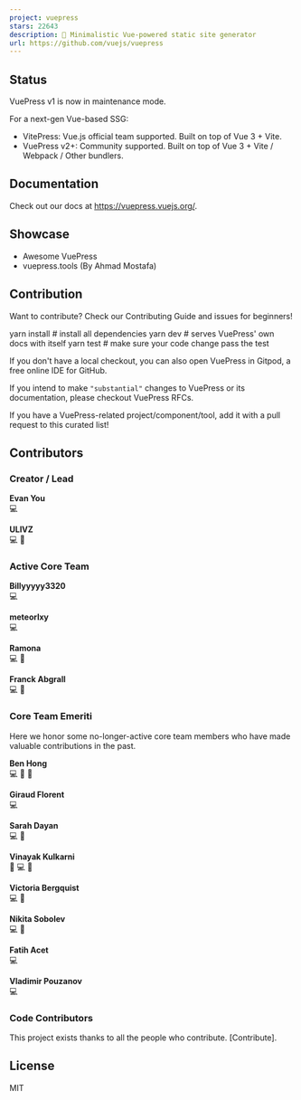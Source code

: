 ```yaml
---
project: vuepress
stars: 22643
description: 📝 Minimalistic Vue-powered static site generator
url: https://github.com/vuejs/vuepress
---
```


Status
------

VuePress v1 is now in maintenance mode.

For a next-gen Vue-based SSG:

-   VitePress: Vue.js official team supported. Built on top of Vue 3 + Vite.
-   VuePress v2+: Community supported. Built on top of Vue 3 + Vite / Webpack / Other bundlers.

Documentation
-------------

Check out our docs at https://vuepress.vuejs.org/.

Showcase
--------

-   Awesome VuePress
-   vuepress.tools (By Ahmad Mostafa)

Contribution
------------

Want to contribute? Check our Contributing Guide and issues for beginners!

yarn install # install all dependencies
yarn dev  # serves VuePress' own docs with itself
yarn test # make sure your code change pass the test

If you don't have a local checkout, you can also open VuePress in Gitpod, a free online IDE for GitHub.

If you intend to make `"substantial"` changes to VuePress or its documentation, please checkout VuePress RFCs.

If you have a VuePress-related project/component/tool, add it with a pull request to this curated list!

Contributors
------------

### Creator / Lead

  
**Evan You**  
💻

  
**ULIVZ**  
💻 📖

### Active Core Team

  
**Billyyyyy3320**  
💻

  
**meteorlxy**  
💻

  
**Ramona**  
💻 📖

  
**Franck Abgrall**  
💻 💬

### Core Team Emeriti

Here we honor some no-longer-active core team members who have made valuable contributions in the past.

  
**Ben Hong**  
💻 📖 💬

  
**Giraud Florent**  
💻

  
**Sarah Dayan**  
💻 📖

  
**Vinayak Kulkarni**  
🔌 💻 📝

  
**Victoria Bergquist**  
💻 🎨

  
**Nikita Sobolev**  
💻 📖

  
**Fatih Acet**  
💻

  
**Vladimir Pouzanov**  
💻

### Code Contributors

This project exists thanks to all the people who contribute. \[Contribute\].

License
-------

MIT
